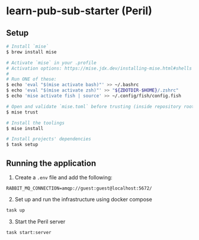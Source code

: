 # learn-pub-sub-starter (Peril)

## Setup

```sh
# Install `mise`
$ brew install mise

# Activate `mise` in your .profile
# Activation options: https://mise.jdx.dev/installing-mise.html#shells
#
# Run ONE of these:
$ echo 'eval "$(mise activate bash)"' >> ~/.bashrc
$ echo 'eval "$(mise activate zsh)"' >> "${ZDOTDIR-$HOME}/.zshrc"
$ echo 'mise activate fish | source' >> ~/.config/fish/config.fish

# Open and validate `mise.toml` before trusting (inside repository root)
$ mise trust

# Install the toolings
$ mise install

# Install projects' dependencies
$ task setup
```

## Running the application

1. Create a `.env` file and add the following:

```
RABBIT_MQ_CONNECTION=amqp://guest:guest@localhost:5672/
```

2. Set up and run the infrastructure using docker compose

```sh
task up
```

3. Start the Peril server

```sh
task start:server
```

